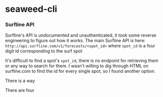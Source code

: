 # seaweed-cli

### Surfline API
Surfline's API is undocumented and unauthenticated, it took some reverse engineering to figure out how it works.
The main Surfline API is here: `http://api.surfline.com/v1/forecasts/<spot_id>` where `spot_id` is a four digit id corresponding to the surf spot

It's difficult to find a spot's `spot_id`, there is no endpoint for retrieving them or any way to search for them. I wasn't willing to dig through HTML on
surfline.com to find the id for every single spot, so I found another option.

There is a way 

There are four 